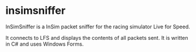 # insimsniffer

InSimSniffer is a InSim packet sniffer for the racing simulator Live for Speed.

It connects to LFS and displays the contents of all packets sent. It is written in C# and uses Windows Forms.
